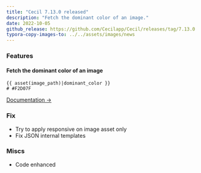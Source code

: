 ```yaml
---
title: "Cecil 7.13.0 released"
description: "Fetch the dominant color of an image."
date: 2022-10-05
github_release: https://github.com/Cecilapp/Cecil/releases/tag/7.13.0
typora-copy-images-to: ../../assets/images/news
---
```


### Features

#### Fetch the dominant color of an image

```twig
{{ asset(image_path)|dominant_color }}
# #F2D07F
```

[Documentation →](/documentation/templates/#dominant-color)

### Fix

- Try to apply responsive on image asset only
- Fix JSON internal templates

### Miscs

- Code enhanced
